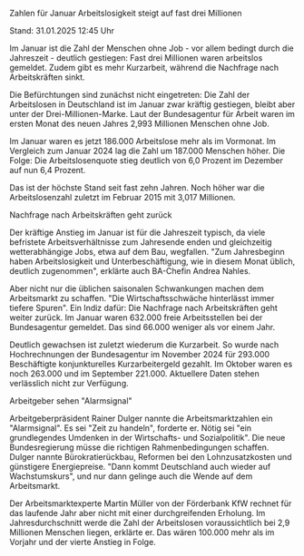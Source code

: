 
Zahlen für Januar
Arbeitslosigkeit steigt auf fast drei Millionen


Stand: 31.01.2025 12:45 Uhr


Im Januar ist die Zahl der Menschen ohne Job - vor allem bedingt durch die Jahreszeit - deutlich gestiegen: Fast drei Millionen waren arbeitslos gemeldet. Zudem gibt es mehr Kurzarbeit, während die Nachfrage nach Arbeitskräften sinkt.



Die Befürchtungen sind zunächst nicht eingetreten: Die Zahl der Arbeitslosen in Deutschland ist im Januar zwar kräftig gestiegen, bleibt aber unter der Drei-Millionen-Marke. Laut der Bundesagentur für Arbeit waren im ersten Monat des neuen Jahres 2,993 Millionen Menschen ohne Job.


Im Januar waren es jetzt 186.000 Arbeitslose mehr als im Vormonat. Im Vergleich zum Januar 2024 lag die Zahl um 187.000 Menschen höher. Die Folge: Die Arbeitslosenquote stieg deutlich von 6,0 Prozent im Dezember auf nun 6,4 Prozent.


Das ist der höchste Stand seit fast zehn Jahren. Noch höher war die Arbeitslosenzahl zuletzt im Februar 2015 mit 3,017 Millionen.

Nachfrage nach Arbeitskräften geht zurück


Der kräftige Anstieg im Januar ist für die Jahreszeit typisch, da viele befristete Arbeitsverhältnisse zum Jahresende enden und gleichzeitig wetterabhängige Jobs, etwa auf dem Bau, wegfallen. "Zum Jahresbeginn haben Arbeitslosigkeit und Unterbeschäftigung, wie in diesem Monat üblich, deutlich zugenommen", erklärte auch BA-Chefin Andrea Nahles.


Aber nicht nur die üblichen saisonalen Schwankungen machen dem Arbeitsmarkt zu schaffen. "Die Wirtschaftsschwäche hinterlässt immer tiefere Spuren". Ein Indiz dafür: Die Nachfrage nach Arbeitskräften geht weiter zurück. Im Januar waren 632.000 freie Arbeitsstellen bei der Bundesagentur gemeldet. Das sind 66.000 weniger als vor einem Jahr.


Deutlich gewachsen ist zuletzt wiederum die Kurzarbeit. So wurde nach Hochrechnungen der Bundesagentur im November 2024 für 293.000 Beschäftigte konjunkturelles Kurzarbeitergeld gezahlt. Im Oktober waren es noch 263.000 und im September 221.000. Aktuellere Daten stehen verlässlich nicht zur Verfügung.

Arbeitgeber sehen "Alarmsignal"


Arbeitgeberpräsident Rainer Dulger nannte die Arbeitsmarktzahlen ein "Alarmsignal". Es sei "Zeit zu handeln", forderte er. Nötig sei "ein grundlegendes Umdenken in der Wirtschafts- und Sozialpolitik". Die neue Bundesregierung müsse die richtigen Rahmenbedingungen schaffen. Dulger nannte Bürokratierückbau, Reformen bei den Lohnzusatzkosten und günstigere Energiepreise. "Dann kommt Deutschland auch wieder auf Wachstumskurs", und nur dann gelinge auch die Wende auf dem Arbeitsmarkt.


Der Arbeitsmarktexperte Martin Müller von der Förderbank KfW rechnet für das laufende Jahr aber nicht mit einer durchgreifenden Erholung. Im Jahresdurchschnitt werde die Zahl der Arbeitslosen voraussichtlich bei 2,9 Millionen Menschen liegen, erklärte er. Das wären 100.000 mehr als im Vorjahr und der vierte Anstieg in Folge.


